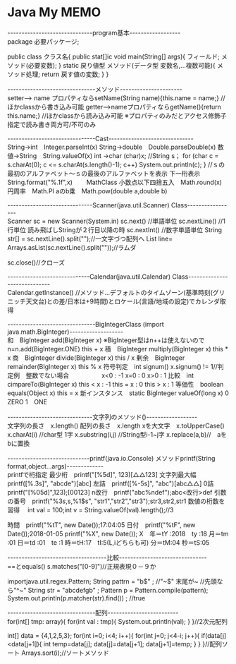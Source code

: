 # Java My MEMO

------------------------------program基本------------------<br>
package 必要パッケージ;

public class クラス名{
    public stat[]ic void main(String[] args){
        フィールド;
        メソッド(必要変数);
    }
    static 戻り値型 メソッド(データ型 変数名,...複数可能){
        メソッド処理;
        return 戻す値の変数;
    }
}

-------------------------------メソッド----------------------<br>
setter--> name プロパティならsetName(String name){this.name = name;}
//ほかclassから書き込み可能
getter-->nameプロパティならgetName(){return this.name;}
//ほかclassから読み込み可能
※プロパティのみだとアクセス修飾子指定で読み書き両方可/不可のみ

-------------------------------Cast------------------------------<br>
String→int　Integer.parseInt(x)
String→double　Double.parseDouble(x)
数値→String　String.valueOf(x)
int →char (char)x;
//String s；
for (char c = s.charAt(0); c <= s.charAt(s.length()-1); c++)
          System.out.println(c);
    } //ｓの最初のアルファベット～ｓの最後のアルファベットを表示
下一桁表示　String.format("%.1f",x)　
　MathClass
小数点以下四捨五入　Math.round(x)
円周率　Math.PI
aのb乗　Math.pow(double a,double b)

------------------------------Scanner(java.util.Scanner) Class-----------------<br>
Scanner sc = new Scanner(System.in)
sc.next() //単語単位
sc.nextLine() //1行単位 読み飛ばしStringが２行目以降の時
sc.nextInt() //数字単語単位
String str[] = sc.nextLine().split("");//一文字づつ配列へ
List<String> line= Arrays.asList(sc.nextLine().split(""));//ラムダ

sc.close()//クローズ

-----------------------------Calendar(java.util.Calendar) Class-----------------------------<br>
Calendar.getInstance() //メソッド...デフォルトのタイムゾーン(基準時刻(グリニッチ天文台)との差/日本は+9時間)とロケール(言語/地域の設定)でカレンダ取得

-------------------------------BigIntegerClass (import java.math.BigInteger)-------------------<br>
和　BigInteger add(BigInteger x)
※BigInteger型はn++は使えないのでn=n.add(BigInteger.ONE) 
        this + x
積　BigInteger multiply(BigInteger x)
        this * x
商　BigInteger divide(BigInteger x)
        this / x
剰余　BigInteger remainder(BIgInteger x)
            this % x
符号判定　int signum()     x.signum() != 1//判定例　整数でない場合
　　　　　x<0 : -1
                    x=0 : 0
                    x>0 : 1
比較　int cimpareTo(BigInteger x)
            this < x : -1
            this = x : 0
            this > x : 1
等価性　boolean equals(Object x)
                this = x
新インスタンス　static BigInteger valueOf(long x)
0　ZERO
1　ONE

------------------------------文字列のメソッド()------------------<br>
文字列の長さ　x.length()
配列の長さ　x.length
xを大文字　x.toUpperCase()
x.charAt(i) //char型 1字
x.substring(i,j) //String型i-1~j字
x.replace(a,b)//　aをbに置換

-----------------------------printf(java.io.Console) メソッドprintf(String format,object...args)-------------<br>
printfで桁指定
最少桁　printf("[%5d]", 123)[△△123]
文字列最大幅　printf([%.3s]", "abcde")[abc]
左詰　printf([%-5s]", "abc")[abc△△]
0詰　printf("[%05d]",123);[00123]
n改行　printf("abc%ndef");abc<改行>def
引数の番号　printf("%3$s,%2$s,%1$s",
"str1","str2","str3");str3,str2,str1
数値の桁数を習得　
int val = 100;int v = String.valueOf(val).length();//3

時間　printf("%tT", new Date());17:04:05
日付　printf("%tF", new Date());2018-01-05
printf("%X", new Date());
X　年＝tY :2018　ty :18
       月＝tm :01
       日＝td :01　te :1
       時＝tH:17　tI:5(L,iどちらも可)
       分＝tM:04
       秒＝tS:05

-----------------------------------比較-------------------------------<br>
==とequals()
s.matches("[0-9]")//正規表現０－９か

importjava.util.regex.Pattern;
String pattrn = "b$" ;
//"~$" 末尾が~
//先頭なら"^~"
String str = "abcdefgb" ;
Pattern p = Pattern.compile(pattern);
System.out.println(p.matcher(str).find()) ;       //true

-------------------------------配列-------------------------<br>
for(int[] tmp: array){ 
  for(int val : tmp){ 
  System.out.println(val); } }//2次元配列

int[] data = {4,1,2,5,3}; for(int i=0; i<4; i++){ for(int j=0; j<4-i; j++){ if(data[j]<data[j+1]){ int temp=data[j]; data[j]=data[j+1]; data[j+1]=temp; } } }//配列ソート
  Arrays.sort(i);//ソートメソッド

